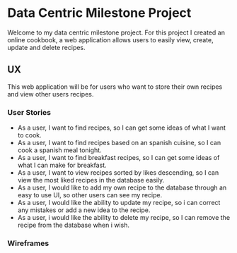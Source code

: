 # Data Centric Milestone Project

Welcome to my data centric milestone project. For this project I created an online cookbook, a web application allows users to easily view, create, update and delete recipes.

## UX

This web application will be for users who want to store their own recipes and view other users recipes.

### User Stories

- As a user, I want to find recipes, so I can get some ideas of what I want to cook.
- As a user, I want to find recipes based on an spanish cuisine, so I can cook a spanish meal tonight.
- As a user, I want to find breakfast recipes, so I can get some ideas of what I can make for breakfast.
- As a user, I want to view recipes sorted by likes descending, so I can view the most liked recipes in the database easily.
- As a user, I would like to add my own recipe to the database through an easy to use UI, so other users can see my recipe.
- As a user, I would like the ability to update my recipe, so i can correct any mistakes or add a new idea to the recipe.
- As a user, i would like the ability to delete my recipe, so I can remove the recipe from the database when i wish.  

### Wireframes